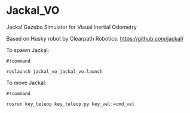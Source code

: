 # Jackal_VO
Jackal Gazebo Simulator for Visual Inertial Odometry

Based on Husky robot by Clearpath Robotics: https://github.com/jackal/

To spawn Jackal:
```
#!command

roslaunch jackal_vo jackal_vo.launch
```

To move Jackal:
```
#!command

rosrun key_teleop key_teleop.py key_vel:=cmd_vel
```